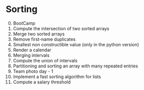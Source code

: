 # Sorting

0. BootCamp
1. Compute the intersection of two sorted arrays
2. Merge two sorted arrays
3. Remove first-name duplicates
4. Smallest non constructible value (only in the python version)
5. Render a calendar
6. Merging intervals
7. Compute the union of intervals
8. Partitioning and sorting an array with many repeated entries
9. Team photo day - 1
10. Implement a fast sorting algorithm for lists
11. Compute a salary threshold
